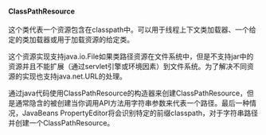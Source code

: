 #### ClassPathResource

这个类代表一个资源包含在classpath中。可以用于线程上下文类加载器、一个给定的类加载器或用于加载资源的给定类。

这个资源实现支持java.io.File如果类路径资源在文件系统中，但是不支持jar中的资源并且不能扩展（通过servlet引擎或环境因素）到文件系统。为了解决不同资源的实现也支持java.net.URL的处理。

通过java代码使用ClassPathResource的构造器来创建ClassPathResource，但是通常隐含的被创建当你调用API方法用字符串参数来代表一个路径。最后一种情况，JavaBeans PropertyEditor将会识别特定的前缀classpath，对于字符串路径并创建一个ClassPathResource。